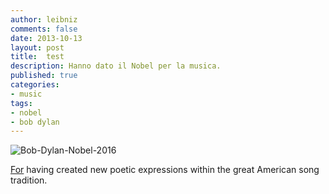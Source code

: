 ```yaml
---
author: leibniz
comments: false
date: 2013-10-13
layout: post
title:  test
description: Hanno dato il Nobel per la musica.
published: true
categories:
- music
tags:
- nobel
- bob dylan
---
```


![Bob-Dylan-Nobel-2016]({{site.baseurl}}/images/vault/bobdylan.png)

[For](https://www.theguardian.com/books/2016/oct/13/bob-dylan-wins-2016-nobel-prize-in-literature) having created new poetic expressions within the great American song tradition.
